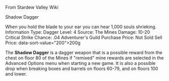 From Stardew Valley Wiki

Shadow Dagger

When you hold the blade to your ear you can hear 1,000 souls shrieking. Information Type: Dagger Level: 4 Source: The Mines Damage: 10-20 Critical Strike Chance: .04 Adventurer's Guild Purchase Price: Not Sold Sell Price: data-sort-value="200"&gt;200g

The **Shadow Dagger** is a dagger weapon that is a possible reward from the chest on floor 80 of the Mines if "remixed" mine rewards are selected in the Advanced Options menu when starting a new game. It is also a possible drop when breaking boxes and barrels on floors 60-79, and on floors 100 and lower.
